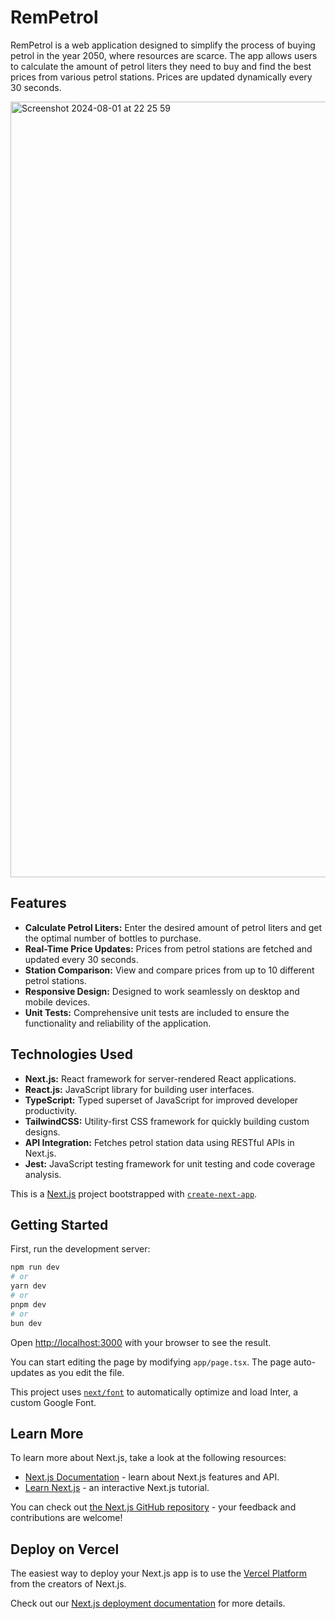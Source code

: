 # RemPetrol

RemPetrol is a web application designed to simplify the process of buying petrol in the year 2050, where resources are scarce. The app allows users to calculate the amount of petrol liters they need to buy and find the best prices from various petrol stations. Prices are updated dynamically every 30 seconds.

<img width="1241" alt="Screenshot 2024-08-01 at 22 25 59" src="https://github.com/user-attachments/assets/4e7b250e-4600-4003-b074-90dab65e55be">

## Features

- **Calculate Petrol Liters:** Enter the desired amount of petrol liters and get the optimal number of bottles to purchase.
- **Real-Time Price Updates:** Prices from petrol stations are fetched and updated every 30 seconds.
- **Station Comparison:** View and compare prices from up to 10 different petrol stations.
- **Responsive Design:** Designed to work seamlessly on desktop and mobile devices.
- **Unit Tests:** Comprehensive unit tests are included to ensure the functionality and reliability of the application.


## Technologies Used

- **Next.js:** React framework for server-rendered React applications.
- **React.js:** JavaScript library for building user interfaces.
- **TypeScript:** Typed superset of JavaScript for improved developer productivity.
- **TailwindCSS:** Utility-first CSS framework for quickly building custom designs.
- **API Integration:** Fetches petrol station data using RESTful APIs in Next.js.
- **Jest:** JavaScript testing framework for unit testing and code coverage analysis.

This is a [Next.js](https://nextjs.org/) project bootstrapped with [`create-next-app`](https://github.com/vercel/next.js/tree/canary/packages/create-next-app).

## Getting Started

First, run the development server:

```bash
npm run dev
# or
yarn dev
# or
pnpm dev
# or
bun dev
```

Open [http://localhost:3000](http://localhost:3000) with your browser to see the result.

You can start editing the page by modifying `app/page.tsx`. The page auto-updates as you edit the file.

This project uses [`next/font`](https://nextjs.org/docs/basic-features/font-optimization) to automatically optimize and load Inter, a custom Google Font.

## Learn More

To learn more about Next.js, take a look at the following resources:

- [Next.js Documentation](https://nextjs.org/docs) - learn about Next.js features and API.
- [Learn Next.js](https://nextjs.org/learn) - an interactive Next.js tutorial.

You can check out [the Next.js GitHub repository](https://github.com/vercel/next.js/) - your feedback and contributions are welcome!

## Deploy on Vercel

The easiest way to deploy your Next.js app is to use the [Vercel Platform](https://vercel.com/new?utm_medium=default-template&filter=next.js&utm_source=create-next-app&utm_campaign=create-next-app-readme) from the creators of Next.js.

Check out our [Next.js deployment documentation](https://nextjs.org/docs/deployment) for more details.
